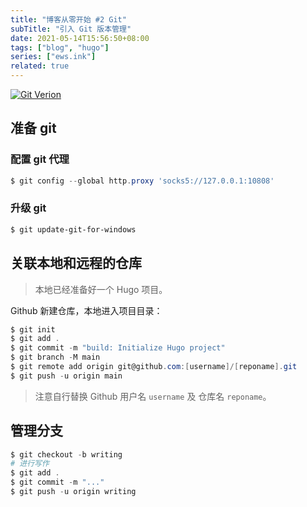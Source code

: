 ```yaml
---
title: "博客从零开始 #2 Git"
subTitle: "引入 Git 版本管理"
date: 2021-05-14T15:56:50+08:00
tags: ["blog", "hugo"]
series: ["ews.ink"]
related: true
---
```


<a href="https://git-scm.com/downloads"><img src="https://img.shields.io/badge/git_version-v2.31.1-blue.svg?logo=git&logoColor=fff" alt="Git Verion" data-sticker></a>

## 准备 git
### 配置 git 代理
```powershell
$ git config --global http.proxy 'socks5://127.0.0.1:10808'
```

### 升级 git
```powershell
$ git update-git-for-windows
```

## 关联本地和远程的仓库
> 本地已经准备好一个 Hugo 项目。

Github 新建仓库，本地进入项目目录：

```Powershell
$ git init
$ git add .
$ git commit -m "build: Initialize Hugo project"
$ git branch -M main
$ git remote add origin git@github.com:[username]/[reponame].git
$ git push -u origin main
```

> 注意自行替换 Github 用户名 `username` 及 仓库名 `reponame`。  

## 管理分支
```Powershell
$ git checkout -b writing
# 进行写作
$ git add .
$ git commit -m "..."
$ git push -u origin writing
```